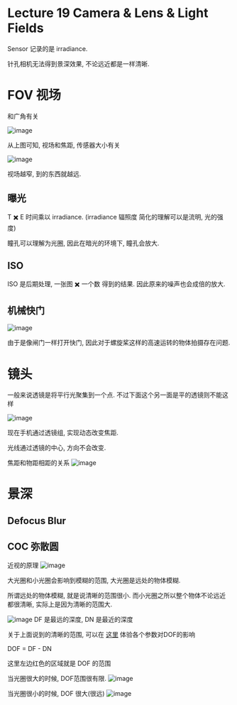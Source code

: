 # Lecture 19 Camera & Lens & Light Fields

Sensor 记录的是 irradiance.

针孔相机无法得到景深效果, 不论远近都是一样清晰.


# FOV 视场

和广角有关

![image](https://raw.githubusercontent.com/lumixraku/NotesForGraphics/master/images/fov.jpg)

从上图可知, 视场和焦距, 传感器大小有关


![image](https://raw.githubusercontent.com/lumixraku/NotesForGraphics/master/images/fov2.jpg)

视场越窄, 到的东西就越远.

## 曝光

T ✖️ E 时间乘以 irradiance.  (irradiance 辐照度 简化的理解可以是流明, 光的强度)

瞳孔可以理解为光圈, 因此在暗光的环境下, 瞳孔会放大.

## ISO
ISO 是后期处理, 一张图 ✖️ 一个数 得到的结果. 因此原来的噪声也会成倍的放大.

## 机械快门

![image](https://raw.githubusercontent.com/lumixraku/NotesForGraphics/master/images/shutter.jpg)

由于是像闸门一样打开快门, 因此对于螺旋桨这样的高速运转的物体拍摄存在问题.

# 镜头

一般来说透镜是将平行光聚集到一个点. 不过下面这个另一面是平的透镜则不能这样

![image](https://raw.githubusercontent.com/lumixraku/NotesForGraphics/master/images/len.jpg)

现在手机通过透镜组, 实现动态改变焦距.

光线通过透镜的中心, 方向不会改变.

焦距和物距相距的关系
![image](https://raw.githubusercontent.com/lumixraku/NotesForGraphics/master/images/len2.jpg)

# 景深

## Defocus Blur

## COC 弥散圆

近视的原理
![image](https://raw.githubusercontent.com/lumixraku/NotesForGraphics/master/images/coc.jpg)

大光圈和小光圈会影响到模糊的范围, 大光圈是远处的物体模糊.

所谓远处的物体模糊, 就是说清晰的范围很小. 而小光圈之所以整个物体不论远近都很清晰, 实际上是因为清晰的范围大.


![image](https://raw.githubusercontent.com/lumixraku/NotesForGraphics/master/images/dof.jpg)
DF 是最远的深度, DN 是最近的深度

关于上面说到的清晰的范围, 可以在 [这里](http://graphics.stanford.edu/courses/cs178/applets/dof.html) 体验各个参数对DOF的影响

DOF = DF - DN

这里左边红色的区域就是 DOF 的范围


当光圈很大的时候, DOF范围很有限.
![image](https://raw.githubusercontent.com/lumixraku/NotesForGraphics/master/images/dof1.jpg)


当光圈很小的时候, DOF 很大(很远)
![image](https://raw.githubusercontent.com/lumixraku/NotesForGraphics/master/images/dof2.jpg)
